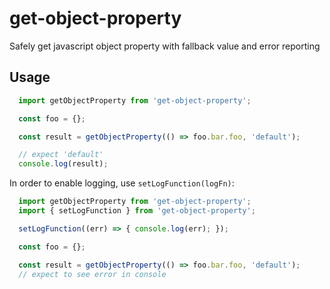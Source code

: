 # get-object-property
Safely get javascript object property with fallback value and error reporting

## Usage
```javascript
  import getObjectProperty from 'get-object-property';

  const foo = {};

  const result = getObjectProperty(() => foo.bar.foo, 'default');

  // expect 'default'
  console.log(result);
```

In order to enable logging, use `setLogFunction(logFn)`:

```javascript
  import getObjectProperty from 'get-object-property';
  import { setLogFunction } from 'get-object-property';

  setLogFunction((err) => { console.log(err); });

  const foo = {};

  const result = getObjectProperty(() => foo.bar.foo, 'default');
  // expect to see error in console
```
